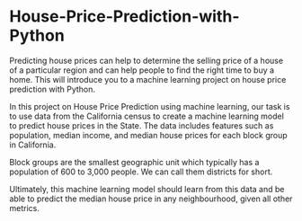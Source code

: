 # House-Price-Prediction-with-Python

Predicting house prices can help to determine the selling price of a house of a particular region and can help people to find the right time to buy a home. This will introduce you to a machine learning project on house price prediction with Python.

In this project on House Price Prediction using machine learning, our task is to use data from the California census to create a machine learning model to predict house prices in the State. The data includes features such as population, median income, and median house prices for each block group in California.

Block groups are the smallest geographic unit which typically has a population of 600 to 3,000 people. We can call them districts for short. 

Ultimately, this machine learning model should learn from this data and be able to predict the median house price in any neighbourhood, given all other metrics.
